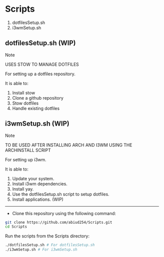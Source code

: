# Scripts

1. dotfilesSetup.sh
2. i3wmSetup.sh

## dotfilesSetup.sh (WIP)

> [!NOTE]
> USES STOW TO MANAGE DOTFILES

For setting up a dotfiles repository.

It is able to:

1. Install stow
2. Clone a github repository
3. Stow dotfiles
4. Handle existing dotfiles

## i3wmSetup.sh (WIP)

> [!NOTE]
> TO BE USED AFTER INSTALLING ARCH AND I3WM USING THE ARCHINSTALL SCRIPT

For setting up i3wm.

It is able to:

1. Update your system.
2. Install i3wm dependencies.
3. Install yay.
4. Use the dotfilesSetup.sh script to setup dotfiles.
5. Install applications. (WIP)

---

- Clone this repository using the following command:

```bash
git clone https://github.com/abiud254/Scripts.git
cd Scripts
```

Run the scripts from the Scripts directory:

```bash
./dotfilesSetup.sh # For dotfilesSetup.sh
./i3wmSetup.sh # For i3wmSetup.sh
```
